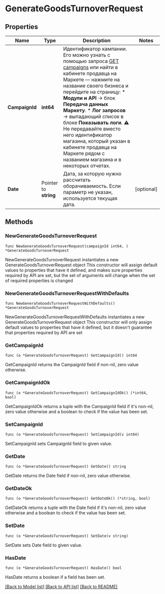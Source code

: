 # GenerateGoodsTurnoverRequest

## Properties

Name | Type | Description | Notes
------------ | ------------- | ------------- | -------------
**CampaignId** | **int64** | Идентификатор кампании.  Его можно узнать с помощью запроса [GET campaigns](../../reference/campaigns/getCampaigns.md) или найти в кабинете продавца на Маркете — нажмите на название своего бизнеса и перейдите на страницу:    * **Модули и API** → блок **Передача данных Маркету**.   * **Лог запросов** → выпадающий список в блоке **Показывать логи**.  ⚠️ Не передавайте вместо него идентификатор магазина, который указан в кабинете продавца на Маркете рядом с названием магазина и в некоторых отчетах.  | 
**Date** | Pointer to **string** | Дата, за которую нужно рассчитать оборачиваемость. Если параметр не указан, используется текущая дата. | [optional] 

## Methods

### NewGenerateGoodsTurnoverRequest

`func NewGenerateGoodsTurnoverRequest(campaignId int64, ) *GenerateGoodsTurnoverRequest`

NewGenerateGoodsTurnoverRequest instantiates a new GenerateGoodsTurnoverRequest object
This constructor will assign default values to properties that have it defined,
and makes sure properties required by API are set, but the set of arguments
will change when the set of required properties is changed

### NewGenerateGoodsTurnoverRequestWithDefaults

`func NewGenerateGoodsTurnoverRequestWithDefaults() *GenerateGoodsTurnoverRequest`

NewGenerateGoodsTurnoverRequestWithDefaults instantiates a new GenerateGoodsTurnoverRequest object
This constructor will only assign default values to properties that have it defined,
but it doesn't guarantee that properties required by API are set

### GetCampaignId

`func (o *GenerateGoodsTurnoverRequest) GetCampaignId() int64`

GetCampaignId returns the CampaignId field if non-nil, zero value otherwise.

### GetCampaignIdOk

`func (o *GenerateGoodsTurnoverRequest) GetCampaignIdOk() (*int64, bool)`

GetCampaignIdOk returns a tuple with the CampaignId field if it's non-nil, zero value otherwise
and a boolean to check if the value has been set.

### SetCampaignId

`func (o *GenerateGoodsTurnoverRequest) SetCampaignId(v int64)`

SetCampaignId sets CampaignId field to given value.


### GetDate

`func (o *GenerateGoodsTurnoverRequest) GetDate() string`

GetDate returns the Date field if non-nil, zero value otherwise.

### GetDateOk

`func (o *GenerateGoodsTurnoverRequest) GetDateOk() (*string, bool)`

GetDateOk returns a tuple with the Date field if it's non-nil, zero value otherwise
and a boolean to check if the value has been set.

### SetDate

`func (o *GenerateGoodsTurnoverRequest) SetDate(v string)`

SetDate sets Date field to given value.

### HasDate

`func (o *GenerateGoodsTurnoverRequest) HasDate() bool`

HasDate returns a boolean if a field has been set.


[[Back to Model list]](../README.md#documentation-for-models) [[Back to API list]](../README.md#documentation-for-api-endpoints) [[Back to README]](../README.md)


